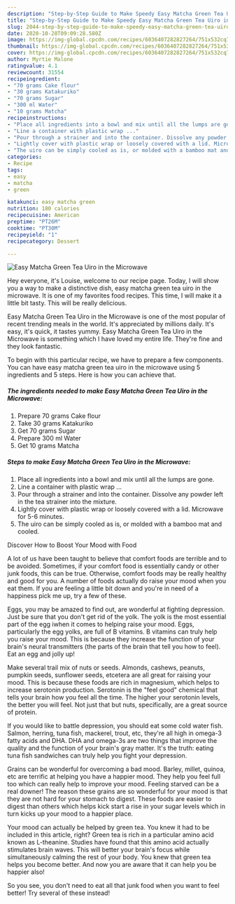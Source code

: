 ```yaml
---
description: "Step-by-Step Guide to Make Speedy Easy Matcha Green Tea Uiro in the Microwave"
title: "Step-by-Step Guide to Make Speedy Easy Matcha Green Tea Uiro in the Microwave"
slug: 2044-step-by-step-guide-to-make-speedy-easy-matcha-green-tea-uiro-in-the-microwave
date: 2020-10-28T09:09:28.580Z
image: https://img-global.cpcdn.com/recipes/6036407282827264/751x532cq70/easy-matcha-green-tea-uiro-in-the-microwave-recipe-main-photo.jpg
thumbnail: https://img-global.cpcdn.com/recipes/6036407282827264/751x532cq70/easy-matcha-green-tea-uiro-in-the-microwave-recipe-main-photo.jpg
cover: https://img-global.cpcdn.com/recipes/6036407282827264/751x532cq70/easy-matcha-green-tea-uiro-in-the-microwave-recipe-main-photo.jpg
author: Myrtie Malone
ratingvalue: 4.1
reviewcount: 31554
recipeingredient:
- "70 grams Cake flour"
- "30 grams Katakuriko"
- "70 grams Sugar"
- "300 ml Water"
- "10 grams Matcha"
recipeinstructions:
- "Place all ingredients into a bowl and mix until all the lumps are gone."
- "Line a container with plastic wrap ..."
- "Pour through a strainer and into the container. Dissolve any powder left in the tea strainer into the mixture."
- "Lightly cover with plastic wrap or loosely covered with a lid. Microwave for 5-6 minutes."
- "The uiro can be simply cooled as is, or molded with a bamboo mat and cooled."
categories:
- Recipe
tags:
- easy
- matcha
- green

katakunci: easy matcha green 
nutrition: 180 calories
recipecuisine: American
preptime: "PT26M"
cooktime: "PT30M"
recipeyield: "1"
recipecategory: Dessert

---
```



![Easy Matcha Green Tea Uiro in the Microwave](https://img-global.cpcdn.com/recipes/6036407282827264/751x532cq70/easy-matcha-green-tea-uiro-in-the-microwave-recipe-main-photo.jpg)

Hey everyone, it's Louise, welcome to our recipe page. Today, I will show you a way to make a distinctive dish, easy matcha green tea uiro in the microwave. It is one of my favorites food recipes. This time, I will make it a little bit tasty. This will be really delicious.

Easy Matcha Green Tea Uiro in the Microwave is one of the most popular of recent trending meals in the world. It's appreciated by millions daily. It's easy, it's quick, it tastes yummy. Easy Matcha Green Tea Uiro in the Microwave is something which I have loved my entire life. They're fine and they look fantastic.




To begin with this particular recipe, we have to prepare a few components. You can have easy matcha green tea uiro in the microwave using 5 ingredients and 5 steps. Here is how you can achieve that.

<!--inarticleads1-->

##### The ingredients needed to make Easy Matcha Green Tea Uiro in the Microwave:

1. Prepare 70 grams Cake flour
1. Take 30 grams Katakuriko
1. Get 70 grams Sugar
1. Prepare 300 ml Water
1. Get 10 grams Matcha




<!--inarticleads2-->

##### Steps to make Easy Matcha Green Tea Uiro in the Microwave:

1. Place all ingredients into a bowl and mix until all the lumps are gone.
1. Line a container with plastic wrap ...
1. Pour through a strainer and into the container. Dissolve any powder left in the tea strainer into the mixture.
1. Lightly cover with plastic wrap or loosely covered with a lid. Microwave for 5-6 minutes.
1. The uiro can be simply cooled as is, or molded with a bamboo mat and cooled.




Discover How to Boost Your Mood with Food


A lot of us have been taught to believe that comfort foods are terrible and to be avoided. Sometimes, if your comfort food is essentially candy or other junk foods, this can be true. Otherwise, comfort foods may be really healthy and good for you. A number of foods actually do raise your mood when you eat them. If you are feeling a little bit down and you're in need of a happiness pick me up, try a few of these.

Eggs, you may be amazed to find out, are wonderful at fighting depression. Just be sure that you don't get rid of the yolk. The yolk is the most essential part of the egg iwhen it comes to helping raise your mood. Eggs, particularly the egg yolks, are full of B vitamins. B vitamins can truly help you raise your mood. This is because they increase the function of your brain's neural transmitters (the parts of the brain that tell you how to feel). Eat an egg and jolly up!

Make several trail mix of nuts or seeds. Almonds, cashews, peanuts, pumpkin seeds, sunflower seeds, etcetera are all great for raising your mood. This is because these foods are rich in magnesium, which helps to increase serotonin production. Serotonin is the "feel good" chemical that tells your brain how you feel all the time. The higher your serotonin levels, the better you will feel. Not just that but nuts, specifically, are a great source of protein.

If you would like to battle depression, you should eat some cold water fish. Salmon, herring, tuna fish, mackerel, trout, etc, they're all high in omega-3 fatty acids and DHA. DHA and omega-3s are two things that improve the quality and the function of your brain's gray matter. It's the truth: eating tuna fish sandwiches can truly help you fight your depression. 

Grains can be wonderful for overcoming a bad mood. Barley, millet, quinoa, etc are terrific at helping you have a happier mood. They help you feel full too which can really help to improve your mood. Feeling starved can be a real downer! The reason these grains are so wonderful for your mood is that they are not hard for your stomach to digest. These foods are easier to digest than others which helps kick start a rise in your sugar levels which in turn kicks up your mood to a happier place.

Your mood can actually be helped by green tea. You knew it had to be included in this article, right? Green tea is rich in a particular amino acid known as L-theanine. Studies have found that this amino acid actually stimulates brain waves. This will better your brain's focus while simultaneously calming the rest of your body. You knew that green tea helps you become better. And now you are aware that it can help you be happier also!

So you see, you don't need to eat all that junk food when you want to feel better! Try several of these instead!

